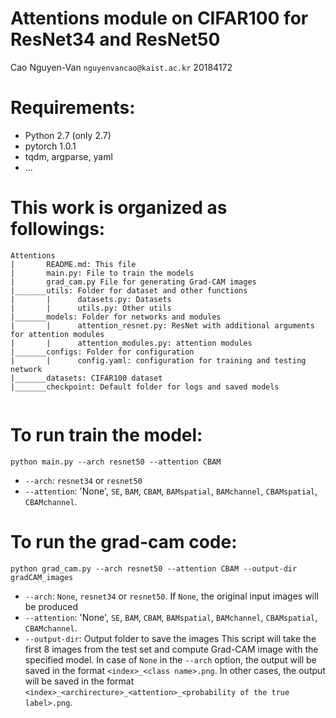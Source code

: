 # Attentions module on CIFAR100 for ResNet34 and ResNet50
Cao Nguyen-Van
`nguyenvancao@kaist.ac.kr`
20184172

# Requirements:
* Python 2.7 (only 2.7)
* pytorch 1.0.1
* tqdm, argparse, yaml
* ...
# This work is organized as followings:
```
Attentions
|       README.md: This file
|       main.py: File to train the models
|       grad_cam.py File for generating Grad-CAM images 
|_______utils: Folder for dataset and other functions 
|       |      datasets.py: Datasets
|       |      utils.py: Other utils
|_______models: Folder for networks and modules
|       |      attention_resnet.py: ResNet with additional arguments for attention modules
|       |      attention_modules.py: attention modules
|_______configs: Folder for configuration
|       |      config.yaml: configuration for training and testing network
|_______datasets: CIFAR100 dataset
|_______checkpoint: Default folder for logs and saved models
        
```

# To run train the model:
```
python main.py --arch resnet50 --attention CBAM
```
* `--arch`: `resnet34` or `resnet50`
* `--attention`: 'None', `SE`, `BAM`, `CBAM`, `BAMspatial`, `BAMchannel`, `CBAMspatial`, `CBAMchannel`.

# To run the grad-cam code:
```
python grad_cam.py --arch resnet50 --attention CBAM --output-dir gradCAM_images
```
* `--arch`: `None`, `resnet34` or `resnet50`. If `None`, the original input images will be produced 
* `--attention`: 'None', `SE`, `BAM`, `CBAM`, `BAMspatial`, `BAMchannel`, `CBAMspatial`, `CBAMchannel`.
* `--output-dir`: Output folder to save the images
This script will take the first 8 images from the test set and compute Grad-CAM image with the specified model. In case of `None` in the `--arch` option, the output will be saved in the format `<index>_<class name>.png`. In other cases, the output will be saved in the format `<index>_<archirecture>_<attention>_<probability of the true label>.png`. 
